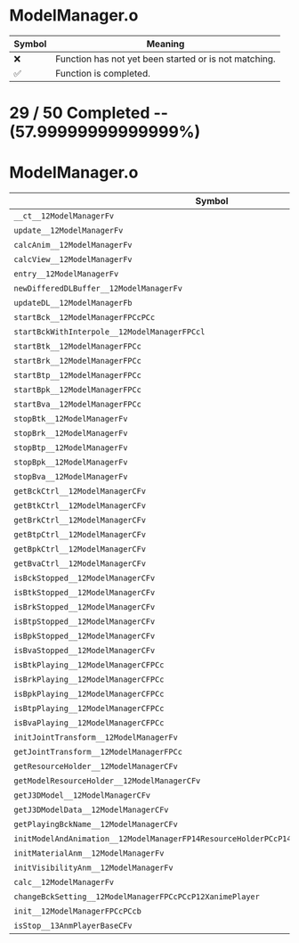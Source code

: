 # ModelManager.o
| Symbol | Meaning 
| ------------- | ------------- 
| :x: | Function has not yet been started or is not matching. 
| :white_check_mark: | Function is completed. 


# 29 / 50 Completed -- (57.99999999999999%)
# ModelManager.o
| Symbol | Decompiled? |
| ------------- | ------------- |
| `__ct__12ModelManagerFv` | :x: |
| `update__12ModelManagerFv` | :white_check_mark: |
| `calcAnim__12ModelManagerFv` | :white_check_mark: |
| `calcView__12ModelManagerFv` | :white_check_mark: |
| `entry__12ModelManagerFv` | :x: |
| `newDifferedDLBuffer__12ModelManagerFv` | :white_check_mark: |
| `updateDL__12ModelManagerFb` | :x: |
| `startBck__12ModelManagerFPCcPCc` | :white_check_mark: |
| `startBckWithInterpole__12ModelManagerFPCcl` | :white_check_mark: |
| `startBtk__12ModelManagerFPCc` | :white_check_mark: |
| `startBrk__12ModelManagerFPCc` | :white_check_mark: |
| `startBtp__12ModelManagerFPCc` | :white_check_mark: |
| `startBpk__12ModelManagerFPCc` | :white_check_mark: |
| `startBva__12ModelManagerFPCc` | :white_check_mark: |
| `stopBtk__12ModelManagerFv` | :white_check_mark: |
| `stopBrk__12ModelManagerFv` | :white_check_mark: |
| `stopBtp__12ModelManagerFv` | :white_check_mark: |
| `stopBpk__12ModelManagerFv` | :white_check_mark: |
| `stopBva__12ModelManagerFv` | :white_check_mark: |
| `getBckCtrl__12ModelManagerCFv` | :x: |
| `getBtkCtrl__12ModelManagerCFv` | :x: |
| `getBrkCtrl__12ModelManagerCFv` | :x: |
| `getBtpCtrl__12ModelManagerCFv` | :x: |
| `getBpkCtrl__12ModelManagerCFv` | :x: |
| `getBvaCtrl__12ModelManagerCFv` | :x: |
| `isBckStopped__12ModelManagerCFv` | :x: |
| `isBtkStopped__12ModelManagerCFv` | :white_check_mark: |
| `isBrkStopped__12ModelManagerCFv` | :white_check_mark: |
| `isBtpStopped__12ModelManagerCFv` | :white_check_mark: |
| `isBpkStopped__12ModelManagerCFv` | :white_check_mark: |
| `isBvaStopped__12ModelManagerCFv` | :white_check_mark: |
| `isBtkPlaying__12ModelManagerCFPCc` | :white_check_mark: |
| `isBrkPlaying__12ModelManagerCFPCc` | :white_check_mark: |
| `isBpkPlaying__12ModelManagerCFPCc` | :white_check_mark: |
| `isBtpPlaying__12ModelManagerCFPCc` | :white_check_mark: |
| `isBvaPlaying__12ModelManagerCFPCc` | :white_check_mark: |
| `initJointTransform__12ModelManagerFv` | :white_check_mark: |
| `getJointTransform__12ModelManagerFPCc` | :x: |
| `getResourceHolder__12ModelManagerCFv` | :x: |
| `getModelResourceHolder__12ModelManagerCFv` | :white_check_mark: |
| `getJ3DModel__12ModelManagerCFv` | :x: |
| `getJ3DModelData__12ModelManagerCFv` | :white_check_mark: |
| `getPlayingBckName__12ModelManagerCFv` | :x: |
| `initModelAndAnimation__12ModelManagerFP14ResourceHolderPCcP14ResourceHolder10J3DMdlFlag` | :x: |
| `initMaterialAnm__12ModelManagerFv` | :x: |
| `initVisibilityAnm__12ModelManagerFv` | :x: |
| `calc__12ModelManagerFv` | :x: |
| `changeBckSetting__12ModelManagerFPCcPCcP12XanimePlayer` | :x: |
| `init__12ModelManagerFPCcPCcb` | :x: |
| `isStop__13AnmPlayerBaseCFv` | :x: |
